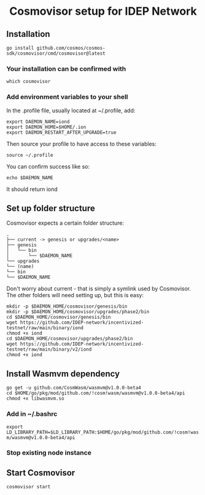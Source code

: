 <h1 align="center">
Cosmovisor setup for IDEP Network
</h1>

## Installation

`go install github.com/cosmos/cosmos-sdk/cosmovisor/cmd/cosmovisor@latest`


### Your installation can be confirmed with

`which cosmovisor`

### Add environment variables to your shell
In the .profile file, usually located at ~/.profile, add:

```
export DAEMON_NAME=iond
export DAEMON_HOME=$HOME/.ion
export DAEMON_RESTART_AFTER_UPGRADE=true
```

Then source your profile to have access to these variables:

`source ~/.profile`

You can confirm success like so:

`echo $DAEMON_NAME`

It should return iond

## Set up folder structure
Cosmovisor expects a certain folder structure:
```
.  
├── current -> genesis or upgrades/<name>  
├── genesis  
│   └── bin  
│       └── $DAEMON_NAME  
└── upgrades  
└── (name)  
└── bin  
└── $DAEMON_NAME
```

Don't worry about current - that is simply a symlink used by Cosmovisor.
The other folders will need setting up, but this is easy:
```
mkdir -p $DAEMON_HOME/cosmovisor/genesis/bin
mkdir -p $DAEMON_HOME/cosmovisor/upgrades/phase2/bin
cd $DAEMON_HOME/cosmovisor/genesis/bin
wget https://github.com/IDEP-network/incentivized-testnet/raw/main/binary/iond
chmod +x iond
cd $DAEMON_HOME/cosmovisor/upgrades/phase2/bin
wget https://github.com/IDEP-network/incentivized-testnet/raw/main/binary/v2/iond
chmod +x iond
```

## Install Wasmvm dependency
```
go get -u github.com/CosmWasm/wasmvm@v1.0.0-beta4
cd $HOME/go/pkg/mod/github.com/!cosm!wasm/wasmvm@v1.0.0-beta4/api
chmod +x libwasmvm.so
```

### Add in ~/.bashrc
`export LD_LIBRARY_PATH=$LD_LIBRARY_PATH:$HOME/go/pkg/mod/github.com/!cosm!wasm/wasmvm@v1.0.0-beta4/api`

### Stop existing node instance

## Start Cosmovisor
`cosmovisor start`



